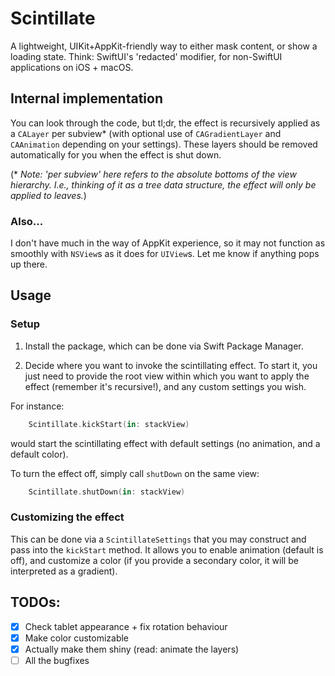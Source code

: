 # Scintillate

A lightweight, UIKit+AppKit-friendly way to either mask content, or show a loading state. Think: SwiftUI's 'redacted'
modifier, for non-SwiftUI applications on iOS + macOS.

## Internal implementation

You can look through the code, but tl;dr, the effect is recursively applied as a ``CALayer`` per subview* (with optional
use of ``CAGradientLayer`` and ``CAAnimation`` depending on your settings). These layers should be removed
automatically for you when the effect is shut down.
 
(* _Note: 'per subview' here refers to the absolute bottoms of the view hierarchy. I.e., thinking of it as a tree data structure, 
the effect will only be applied to leaves._)

### Also...

I don't have much in the way of AppKit experience, so it may not function as smoothly with `NSView`s as it does for `UIView`s. 
Let me know if anything pops up there.

## Usage

### Setup

1. Install the package, which can be done via Swift Package Manager.

2. Decide where you want to invoke the scintillating effect. To start it, you just need to provide the root
view within which you want to apply the effect (remember it's recursive!), and any custom settings you wish.

For instance:

```swift
    Scintillate.kickStart(in: stackView)
```
would start the scintillating effect with default settings (no animation, and a default color).

To turn the effect off, simply call `shutDown` on the same view:
```swift
    Scintillate.shutDown(in: stackView)
```

### Customizing the effect

This can be done via a ``ScintillateSettings`` that you may construct and pass into the `kickStart` method.
It allows you to enable animation (default is off), and customize a color (if you provide a secondary color, it
will be interpreted as a gradient). 

## TODOs:

- [x] Check tablet appearance + fix rotation behaviour
- [x] Make color customizable
- [x] Actually make them shiny (read: animate the layers)
- [ ] All the bugfixes
